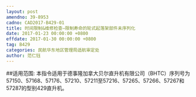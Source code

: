 ```yaml
---
layout: post
amendno: 39-8953
cadno: CAD2017-B429-01
title: 时间限制&维修检查—限制寿命的轮式起落架部件未序列化
date: 2017-01-23 00:00:00 +0800
effdate: 2017-01-30 00:00:00 +0800
tag: B429
categories: 民航华东地区管理局适航审定处
author: 范仁钰
---
```


##适用范围:
本指令适用于德事隆加拿大贝尔直升机有限公司（BHTC）序列号为57150、57168、57176、57210、57211至57216、57265、57266、57267和57287的型别429直升机。


